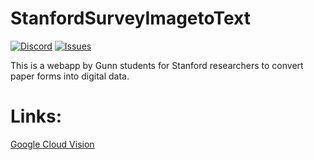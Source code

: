 # StanfordSurveyImagetoText
[![Discord][discord-shield]][discord-url]
[![Issues][issues-shield]][issues-url]

This is a webapp by Gunn students for Stanford researchers to convert paper forms into digital data.

# Links:

[Google Cloud Vision](https://cloud.google.com/vision/docs/features-list)

[discord-shield]:https://img.shields.io/discord/608526592444203038
[discord-url]:https://discord.gg/M44c76X
[issues-shield]:https://img.shields.io/github/issues/ghostcat17/StanfordSurveyImagetoText
[issues-url]:https://github.com/ghostcat17/StanfordSurveyImagetoText/issues